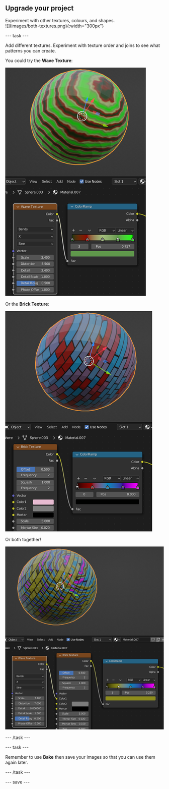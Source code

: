 ## Upgrade your project

<div style="display: flex; flex-wrap: wrap">
<div style="flex-basis: 200px; flex-grow: 1; margin-right: 15px;">
Experiment with other textures, colours, and shapes.
</div>
<div>
![](images/both-textures.png){:width="300px"}
</div>
</div>

--- task ---

Add different textures. Experiment with texture order and joins to see what patterns you can create.

You could try the **Wave Texture**:

![A 3D sphere with a multicoloured wave effect. In the material window, the Wave Texture box is joined to the ColorRamp box.](images/wave-texture.png)

Or the **Brick Texture**:

![A 3D sphere with a multicoloured brick effect. In the material window, the Brick Texture box is joined to the ColorRamp box.](images/brick-texture.png)

Or both together!

![A 3D sphere with a multicoloured wave and brick effect. In the material window, from left to right, the Wave Texture box, Brick Texture box, and ColorRamp box are joined.](images/both-textures.png)

--- /task ---

--- task ---

Remember to use **Bake** then save your images so that you can use them again later.

--- /task ---

--- save ---